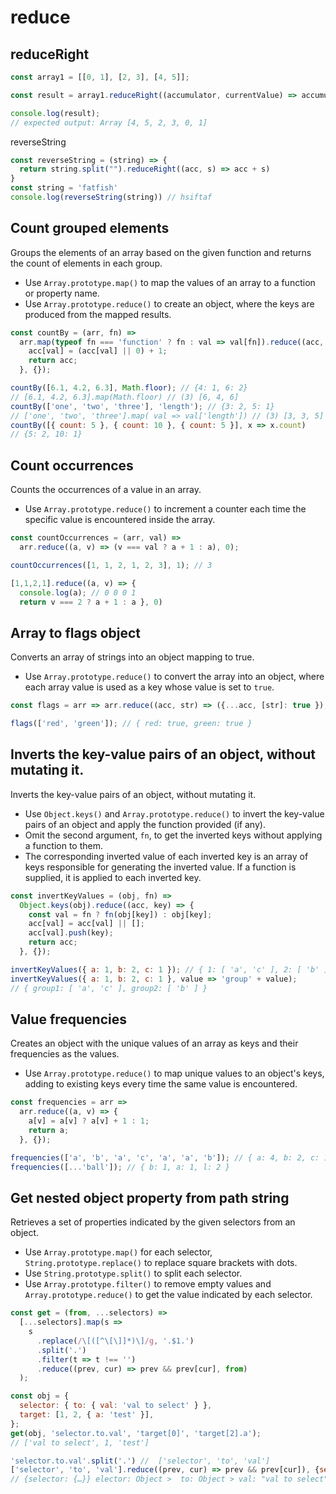 # reduce

## reduceRight

```js
const array1 = [[0, 1], [2, 3], [4, 5]];

const result = array1.reduceRight((accumulator, currentValue) => accumulator.concat(currentValue));

console.log(result);
// expected output: Array [4, 5, 2, 3, 0, 1]
```

reverseString

```js
const reverseString = (string) => {
  return string.split("").reduceRight((acc, s) => acc + s)
}
const string = 'fatfish'
console.log(reverseString(string)) // hsiftaf
```

## Count grouped elements

Groups the elements of an array based on the given function and returns the count of elements in each group.

- Use `Array.prototype.map()` to map the values of an array to a function or property name.
- Use `Array.prototype.reduce()` to create an object, where the keys are produced from the mapped results.

```js
const countBy = (arr, fn) =>
  arr.map(typeof fn === 'function' ? fn : val => val[fn]).reduce((acc, val) => {
    acc[val] = (acc[val] || 0) + 1;
    return acc;
  }, {});
```

```js
countBy([6.1, 4.2, 6.3], Math.floor); // {4: 1, 6: 2}
// [6.1, 4.2, 6.3].map(Math.floor) // (3) [6, 4, 6]
countBy(['one', 'two', 'three'], 'length'); // {3: 2, 5: 1}
// ['one', 'two', 'three'].map( val => val['length']) // (3) [3, 3, 5]
countBy([{ count: 5 }, { count: 10 }, { count: 5 }], x => x.count)
// {5: 2, 10: 1}
```

## Count occurrences

Counts the occurrences of a value in an array.

- Use `Array.prototype.reduce()` to increment a counter each time the specific value is encountered inside the array.

```js
const countOccurrences = (arr, val) =>
  arr.reduce((a, v) => (v === val ? a + 1 : a), 0);
```

```js
countOccurrences([1, 1, 2, 1, 2, 3], 1); // 3

[1,1,2,1].reduce((a, v) => { 
  console.log(a); // 0 0 0 1
  return v === 2 ? a + 1 : a }, 0)
```

## Array to flags object

Converts an array of strings into an object mapping to true.

- Use `Array.prototype.reduce()` to convert the array into an object, where each array value is used as a key whose value is set to `true`.

```js
const flags = arr => arr.reduce((acc, str) => ({...acc, [str]: true }), {});
```

```js
flags(['red', 'green']); // { red: true, green: true }
```

## Inverts the key-value pairs of an object, without mutating it.

Inverts the key-value pairs of an object, without mutating it.

- Use `Object.keys()` and `Array.prototype.reduce()` to invert the key-value pairs of an object and apply the function provided (if any).
- Omit the second argument, `fn`, to get the inverted keys without applying a function to them.
- The corresponding inverted value of each inverted key is an array of keys responsible for generating the inverted value. If a function is supplied, it is applied to each inverted key.

```js
const invertKeyValues = (obj, fn) =>
  Object.keys(obj).reduce((acc, key) => {
    const val = fn ? fn(obj[key]) : obj[key];
    acc[val] = acc[val] || [];
    acc[val].push(key);
    return acc;
  }, {});
```

```js
invertKeyValues({ a: 1, b: 2, c: 1 }); // { 1: [ 'a', 'c' ], 2: [ 'b' ] }
invertKeyValues({ a: 1, b: 2, c: 1 }, value => 'group' + value);
// { group1: [ 'a', 'c' ], group2: [ 'b' ] }
```

## Value frequencies

Creates an object with the unique values of an array as keys and their frequencies as the values.

- Use `Array.prototype.reduce()` to map unique values to an object's keys, adding to existing keys every time the same value is encountered.

```js
const frequencies = arr =>
  arr.reduce((a, v) => {
    a[v] = a[v] ? a[v] + 1 : 1;
    return a;
  }, {});
```

```js
frequencies(['a', 'b', 'a', 'c', 'a', 'a', 'b']); // { a: 4, b: 2, c: 1 }
frequencies([...'ball']); // { b: 1, a: 1, l: 2 }
```

## Get nested object property from path string

Retrieves a set of properties indicated by the given selectors from an object.

- Use `Array.prototype.map()` for each selector, `String.prototype.replace()` to replace square brackets with dots.
- Use `String.prototype.split()` to split each selector.
- Use `Array.prototype.filter()` to remove empty values and `Array.prototype.reduce()` to get the value indicated by each selector.

```js
const get = (from, ...selectors) =>
  [...selectors].map(s =>
    s
      .replace(/\[([^\[\]]*)\]/g, '.$1.')
      .split('.')
      .filter(t => t !== '')
      .reduce((prev, cur) => prev && prev[cur], from)
  );
```

```js
const obj = {
  selector: { to: { val: 'val to select' } },
  target: [1, 2, { a: 'test' }],
};
get(obj, 'selector.to.val', 'target[0]', 'target[2].a');
// ['val to select', 1, 'test']
```

```js
'selector.to.val'.split('.') //  ['selector', 'to', 'val']
['selector', 'to', 'val'].reduce((prev, cur) => prev && prev[cur]), {selector: { to: { val: 'val to select' } }} )
// {selector: {…}} elector: Object >  to: Object > val: "val to select"
```

